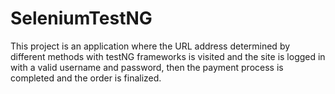 # SeleniumTestNG

This project is an application where the URL address determined by different methods with testNG frameworks is visited and the site is logged in with a valid username and password, then the payment process is completed and the order is finalized.
